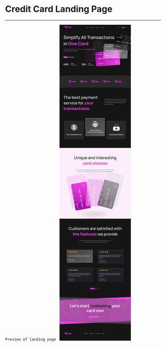 # Credit Card Landing Page

---

`Preview of landing page `
![](./Credit%20card%20landing%20page.png)
